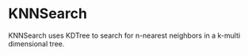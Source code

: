 # KNNSearch

KNNSearch uses KDTree to search for n-nearest neighbors in a k-multi dimensional tree.




